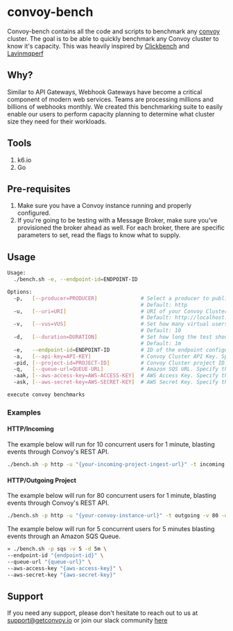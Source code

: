 # convoy-bench
Convoy-bench contains all the code and scripts to benchmark any [convoy](https://github.com/frain-dev/convoy) cluster.
The goal is to be able to quickly benchmark any Convoy cluster to know it's capacity.
This was heavily inspired by [Clickbench](https://github.com/ClickHouse/ClickBench/) and [Lavinmqperf](https://lavinmq.com/documentation/lavinmqperf)

## Why?
Similar to API Gateways, Webhook Gateways have become a critical component of modern web services.
Teams are processing millions and billions of webhooks monthly.
We created this benchmarking suite to easily enable our users to perform capacity planning to determine
what cluster size they need for their workloads.

## Tools
1. k6.io
2. Go

## Pre-requisites
1. Make sure you have a Convoy instance running and properly configured.
2. If you're going to be testing with a Message Broker, make sure you've provisioned the broker ahead as well. For each broker, there are specific parameters to set, read the flags to know what to supply.

## Usage
```bash
Usage:
  ./bench.sh -e, --endpoint-id=ENDPOINT-ID

Options:
  -p,   [--producer=PRODUCER]              # Select a producer to publish events from the following - http, sqs, pubsub or kafka.
                                           # Default: http
  -u,   [--uri=URI]                        # URI of your Convoy Cluster.
                                           # Default: http://localhost:5005
  -v,   [--vus=VUS]                        # Set how many virtual users should execute the test concurrently.
                                           # Default: 10
  -d,   [--duration=DURATION]              # Set how long the test should run. Use Golang string syntax: 1m, 5s, 10m5s .
                                           # Default: 1m
  -e,   --endpoint-id=ENDPOINT-ID          # ID of the endpoint configured on Convoy.
  -a,   [--api-key=API-KEY]                # Convoy Cluster API Key. Specify this if producer is http.
  -pid, [--project-id=PROJECT-ID]          # Convoy Cluster project ID. Specify this if producer is http.
  -q,   [--queue-url=QUEUE-URL]            # Amazon SQS URL. Specify this if producer is sqs.
  -aak, [--aws-access-key=AWS-ACCESS-KEY]  # AWS Access Key. Specify this if producer is sqs.
  -ask, [--aws-secret-key=AWS-SECRET-KEY]  # AWS Secret Key. Specify this if producer is sqs.

execute convoy benchmarks
```

### Examples

#### HTTP/Incoming 
The example below will run for 10 concurrent users for 1 minute, blasting events through Convoy's REST API.
```bash
./bench.sh -p http -u "{your-incoming-project-ingest-url}" -t incoming -v 10 -d 1m
```

#### HTTP/Outgoing Project 
The example below will run for 80 concurrent users for 1 minute, blasting events through Convoy's REST API.
```bash
./bench.sh -p http -u "{your-convoy-instance-url}" -t outgoing -v 80 -d 1m --endpoint-id "{your-endpoint-id}" --project-id "{your-project-id}" --api-key "{your-api-key}"
```

The example below will run for 5 concurrent users for 5 minutes blasting events through an Amazon SQS Queue.
```bash
» ./bench.sh -p sqs -v 5 -d 5m \
--endpoint-id "{endpoint-id}" \
--queue-url "{queue-url}" \
--aws-access-key "{aws-access-key}" \
--aws-secret-key "{aws-secret-key}"
```

## Support
If you need any support, please don't hesitate to reach out to us at support@getconvoy.io or join our slack community [here](https://join.slack.com/t/convoy-community/shared_invite/zt-xiuuoj0m-yPp~ylfYMCV9s038QL0IUQ)
